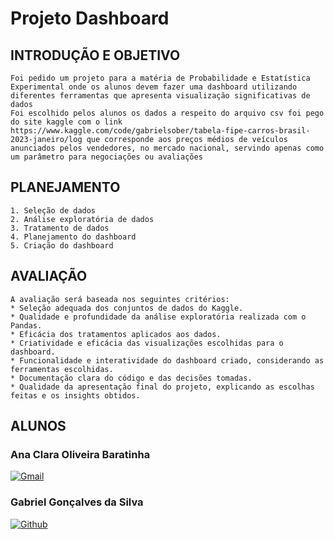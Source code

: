 # Projeto Dashboard

## INTRODUÇÃO E OBJETIVO

    Foi pedido um projeto para a matéria de Probabilidade e Estatística Experimental onde os alunos devem fazer uma dashboard utilizando diferentes ferramentas que apresenta visualização significativas de dados 
    Foi escolhido pelos alunos os dados a respeito do arquivo csv foi pego do site kaggle com o link https://www.kaggle.com/code/gabrielsober/tabela-fipe-carros-brasil-2023-janeiro/log que corresponde aos preços médios de veículos anunciados pelos vendedores, no mercado nacional, servindo apenas como um parâmetro para negociações ou avaliações


## PLANEJAMENTO

    1. Seleção de dados
    2. Análise exploratória de dados
    3. Tratamento de dados
    4. Planejamento do dashboard
    5. Criação do dashboard


## AVALIAÇÃO 

    A avaliação será baseada nos seguintes critérios:
    * Seleção adequada dos conjuntos de dados do Kaggle.
    * Qualidade e profundidade da análise exploratória realizada com o Pandas.
    * Eficácia dos tratamentos aplicados aos dados.
    * Criatividade e eficácia das visualizações escolhidas para o dashboard.
    * Funcionalidade e interatividade do dashboard criado, considerando as ferramentas escolhidas.
    * Documentação clara do código e das decisões tomadas.
    * Qualidade da apresentação final do projeto, explicando as escolhas feitas e os insights obtidos.


## ALUNOS

### Ana Clara Oliveira Baratinha 

[![Gmail](https://img.shields.io/badge/Gmail-D14836?style=for-the-badge&logo=gmail&logoColor=white)](mailto:)

### Gabriel Gonçalves da Silva

[![Github](https://img.shields.io/badge/GitHub-100000?style=for-the-badge&logo=github&logoColor=white)]( ) 
